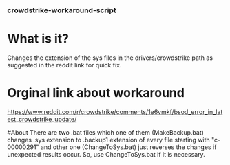 ### crowdstrike-workaround-script

# What is it?
Changes the extension of the sys files in the drivers/crowdstrike path as suggested in the reddit link for quick fix.

# Orginal link about workaround
https://www.reddit.com/r/crowdstrike/comments/1e6vmkf/bsod_error_in_latest_crowdstrike_update/

#About
There are two .bat files which one of them (MakeBackup.bat) changes .sys extension to .backup1 extension of every file starting with "c-00000291" and other one (ChangeToSys.bat) just reverses the changes if unexpected results occur. So, use ChangeToSys.bat if it is necessary.
